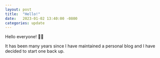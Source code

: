 ```yaml
---
layout: post
title:  "Hello!"
date:   2023-01-02 13:40:00 -0800
categories: update
---
```


Hello everyone! 👋🏼

It has been many years since I have maintained a personal blog and I have
decided to start one back up.
